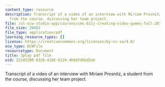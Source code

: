 ```yaml
---
content_type: resource
description: Transcript of a video of an interview with Miriam Prosnitz, a student
  from the course, discussing her team project.
file: /ol-ocw-studio-app/courses/cms-611j-creating-video-games-fall-2014/222452008328419681244b6dfdbbd2eb_-3ixsZ7fBUI.pdf
file_size: 20481
file_type: application/pdf
learning_resource_types: []
license: https://creativecommons.org/licenses/by-nc-sa/4.0/
ocw_type: OCWFile
resourcetype: Document
title: 3play pdf file
uid: 22245200-8328-4196-8124-4b6dfdbbd2eb
---
```

Transcript of a video of an interview with Miriam Prosnitz, a student from the course, discussing her team project.
